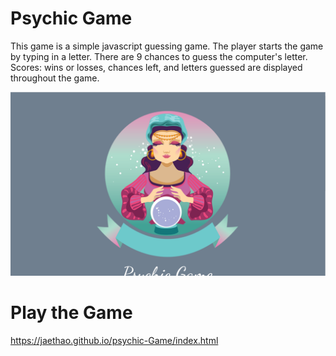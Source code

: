 # Psychic Game
This game is a simple javascript guessing game. The player starts the game by typing in a letter. There are 9 chances to guess the computer's letter. Scores: wins or losses, chances left, and letters guessed are displayed throughout the game.

![alt text](assets/images/scrn-shot.PNG)

# Play the Game

https://jaethao.github.io/psychic-Game/index.html
